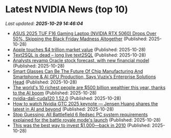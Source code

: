 # Latest NVIDIA News (top 10)
_Last updated: **2025-10-29 14:46:04**_

- [ASUS 2025 TUF F16 Gaming Laptop (NVIDIA RTX 5060) Drops Over 50%, Skipping the Black Friday Madness Altogether](https://kotaku.com/asus-2025-tuf-f16-gaming-laptop-nvidia-rtx-5060-drops-over-50-skipping-the-black-friday-madness-altogether-2000639405) (Published: 2025-10-28)
- [Apple touches $4 trillion market value](https://macdailynews.com/2025/10/28/apple-touches-4-trillion-market-value/) (Published: 2025-10-28)
- [Text2SQL is dead – long live text2SQL](https://www.exasol.com/blog/text-to-sql-governance/) (Published: 2025-10-28)
- [Analysts revamp Oracle stock forecast, with new financial model](https://www.thestreet.com/investing/stocks/analysts-revamp-oracle-stock-forecast-with-new-financial-model) (Published: 2025-10-28)
- [Smart Glasses Can Be The Future Of Chip Manufacturing And Smartphone & AI GPU Production, Says Vuzix’s Enterprise Solutions Head](https://wccftech.com/smart-glasses-can-be-the-future-of-chip-manufacturing-and-smartphone-ai-gpu-production-says-vuzixs-enterprise-solutions-head/) (Published: 2025-10-28)
- [The world's 10 richest people are $500 billion wealthier this year, thanks to the AI boom](https://www.businessinsider.com/10-richest-people-ai-boom-tech-wealth-musk-ellison-zuck-2025-10) (Published: 2025-10-28)
- [nvidia-dali-cuda120 1.52.0](https://pypi.org/project/nvidia-dali-cuda120/1.52.0/) (Published: 2025-10-28)
- [How to watch Nvidia GTC 2025 keynote — Jensen Huang shares the latest in AI and beyond](https://www.tomshardware.com/tech-industry/how-to-watch-nvidia-gtc-2025-keynote-jensen-huang-shares-the-latest-in-ai-and-beyond) (Published: 2025-10-28)
- [Stop Guessing: All Battlefield 6 Redsec PC system requirements explained for the battle royale mode's launch](https://www.windowscentral.com/gaming/battlefield-6-redsec-pc-system-requirements-explained) (Published: 2025-10-28)
- [This was the best way to invest $1,000—back in 2010](https://phys.org/news/2025-10-invest.html) (Published: 2025-10-28)
